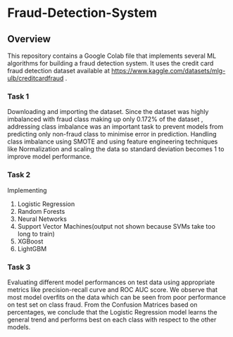 # Fraud-Detection-System
## Overview
This repository contains a Google Colab file that implements several ML algorithms for building a fraud detection system. It uses the credit card fraud detection dataset available at https://www.kaggle.com/datasets/mlg-ulb/creditcardfraud .
### Task 1
Downloading and importing the dataset. Since the dataset was highly imbalanced with fraud class making up only 0.172% of the dataset , addressing class imbalance was an important task to prevent models from predicting only non-fraud class to minimise error in prediction. Handling class imbalance using SMOTE and using feature engineering techniques like Normalization and scaling the data so standard deviation becomes 1 to improve model performance.
### Task 2 
Implementing 
1. Logistic Regression
2. Random Forests
3. Neural Networks
4. Support Vector Machines(output not shown because SVMs take too long to train)
5. XGBoost
6. LightGBM
### Task 3
Evaluating different model performances on test data using appropriate metrics like precision-recall curve and ROC AUC score. We observe that most model overfits on the data which can be seen from poor performance on test set on class fraud. From the Confusion Matrices based on percentages, we conclude that the Logistic Regression model learns the general trend and performs best on each class with respect to the other models.
